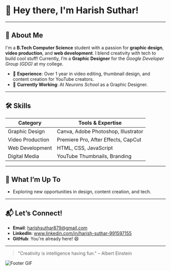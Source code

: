 # 👋 Hey there, I'm Harish Suthar!

---

## 🚀 About Me
I'm a **B.Tech Computer Science** student with a passion for **graphic design**, **video production**, and **web development**. I blend creativity with tech to build cool stuff! Currently, I’m a **Graphic Designer** for the *Google Developer Group (GDG)* at my college.

- 🌟 **Experience**: Over 1 year in video editing, thumbnail design, and content creation for YouTube creators.
- 🎨 **Currently Working**: At *Neurons School* as a Graphic Designer.

---

## 🛠️ Skills
| **Category**         | **Tools & Expertise**                  |
|-----------------------|----------------------------------------|
| Graphic Design       | Canva, Adobe Photoshop, Illustrator   |
| Video Production     | Premiere Pro, After Effects, CapCut           |
| Web Development      | HTML, CSS, JavaScript      |
| Digital Media        | YouTube Thumbnails, Branding          |

---

## 🌱 What I’m Up To
- Exploring new opportunities in design, content creation, and tech.

---

## 📬 Let’s Connect!
- **Email**: harishsuthar879@gmail.com  
- **LinkedIn**: www.linkedin.com/in/harish-suthar-991597155  
- **GitHub**: You're already here! 😄

---

> "Creativity is intelligence having fun." – Albert Einstein

![Footer GIF](https://media.giphy.com/media/LmNwrBhejkK9EFP504/giphy.gif)
